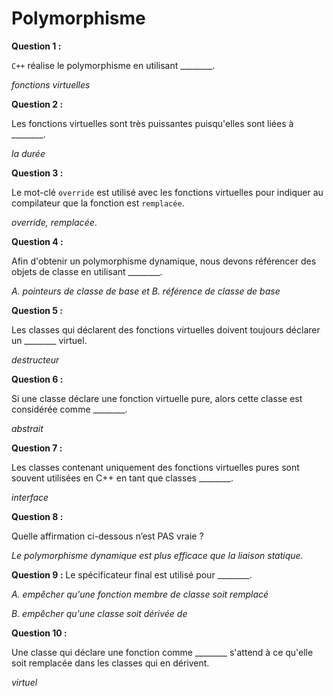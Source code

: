 # Polymorphisme

**Question 1 :**

`C++` réalise le polymorphisme en utilisant ________.

*fonctions virtuelles*

**Question 2 :**

Les fonctions virtuelles sont très puissantes puisqu'elles sont liées à ________.

*la durée*


**Question 3 :**

Le mot-clé `override` est utilisé avec les fonctions virtuelles pour indiquer au compilateur que la fonction est `remplacée`.

*override, remplacée*.

**Question 4 :**

Afin d'obtenir un polymorphisme dynamique, nous devons référencer des objets de classe en utilisant ________.

*A. pointeurs de classe de base et B. référence de classe de base*

**Question 5 :**

Les classes qui déclarent des fonctions virtuelles doivent toujours déclarer un ________ virtuel.

*destructeur*

**Question 6 :**

Si une classe déclare une fonction virtuelle pure, alors cette classe est considérée comme ________.

*abstrait*

**Question 7 :**

Les classes contenant uniquement des fonctions virtuelles pures sont souvent utilisées en C++ en tant que classes ________.

*interface*

**Question 8 :**

Quelle affirmation ci-dessous n’est PAS vraie ?

*Le polymorphisme dynamique est plus efficace que la liaison statique.*

**Question 9 :**
Le spécificateur final est utilisé pour ________.

*A. empêcher qu'une fonction membre de classe soit remplacé*

*B. empêcher qu'une classe soit dérivée de*

**Question 10 :**

Une classe qui déclare une fonction comme ________ s'attend à ce qu'elle soit remplacée dans les classes qui en dérivent.


*virtuel*











